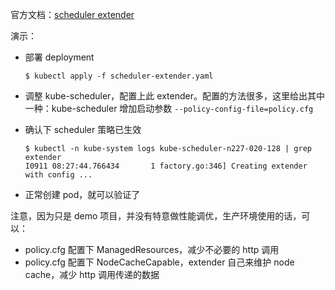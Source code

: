 官方文档：[scheduler extender](https://github.com/kubernetes/community/blob/master/contributors/design-proposals/scheduling/scheduler_extender.md)

演示：

* 部署 deployment

	```
	$ kubectl apply -f scheduler-extender.yaml
	```
* 调整 kube-scheduler，配置上此 extender。配置的方法很多，这里给出其中一种：kube-scheduler 增加启动参数 ```--policy-config-file=policy.cfg```
* 确认下 scheduler 策略已生效

	```
	$ kubectl -n kube-system logs kube-scheduler-n227-020-128 | grep extender
	I0911 08:27:44.766434       1 factory.go:346] Creating extender with config ...
	```
* 正常创建 pod，就可以验证了	

注意，因为只是 demo 项目，并没有特意做性能调优，生产环境使用的话，可以：

* policy.cfg 配置下 ManagedResources，减少不必要的 http 调用
* policy.cfg 配置下 NodeCacheCapable，extender 自己来维护 node cache，减少 http 调用传递的数据